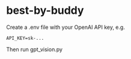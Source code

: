 # best-by-buddy

Create a .env file with your OpenAI API key, e.g. 

````
API_KEY=sk-...
````

Then run gpt_vision.py